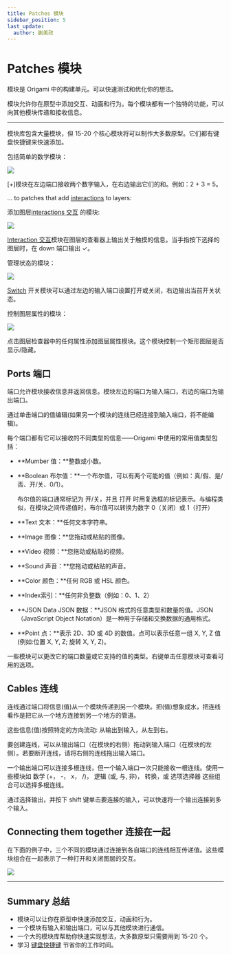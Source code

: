 ```yaml
---
title: Patches 模块
sidebar_position: 5
last_update:
  author: 蒯美政
---
```


# Patches 模块

模块是 Origami 中的构建单元。可以快速测试和优化你的想法。

模块允许你在原型中添加交互、动画和行为。每个模块都有一个独特的功能，可以向其他模块传递和接收信息。

---

模块库包含大量模块，但 15-20 个核心模块将可以制作大多数原型。它们都有键盘快捷键来快速添加。


包括简单的数学模块：

![](@site/static/img/docs/Patch%20Editor/patches-1.png)

[+]模块在左边端口接收两个数字输入，在右边输出它们的和。例如：2 + 3 = 5。

… to patches that add [interactions](./../Interaction/Interaction.md) to layers:

添加图层[interactions 交互](./../Interaction/Interaction.md) 的模块:

![](@site/static/img/docs/Patch%20Editor/patches-2.png)

[Interaction 交互](./../Interaction/Interaction.md)模块在图层的查看器上输出关于触摸的信息。当手指按下选择的图层时，在 down 端口输出 ✓。

管理状态的模块：

![](@site/static/img/docs/Patch%20Editor/patches-3.png)

[Switch](./../Utility/Switch.md) 开关模块可以通过左边的输入端口设置打开或关闭，右边输出当前开关状态。

控制图层属性的模块：

![](@site/static/img/docs/Patch%20Editor/patches-4.png)

点击图层检查器中的任何属性添加图层属性模块。这个模块控制一个矩形图层是否 显示/隐藏。

## Ports 端口

端口允许模块接收信息并返回信息。模块左边的端口为输入端口，右边的端口为输出端口。

通过单击端口的值编辑(如果另一个模块的连线已经连接到输入端口，将不能编辑)。

每个端口都有它可以接收的不同类型的信息——Origami 中使用的常用值类型包括：

- **Mumber 值：**整数或小数。

- **Boolean 布尔值：**一个布尔值，可以有两个可能的值（例如：真/假、是/否、开/关、0/1）。

  布尔值的端口通常标记为 开/关，并且 打开 时用复选框的标记表示。与编程类似，在模块之间传递值时，布尔值可以转换为数字 0（关闭）或 1（打开）

- **Text 文本：**任何文本字符串。

- **Image 图像：**您拖动或粘贴的图像。

- **Video 视频：**您拖动或粘贴的视频。

- **Sound 声音：**您拖动或粘贴的声音。

- **Color 颜色：**任何 RGB 或 HSL 颜色。

- **Index索引：**任何非负整数（例如：0、1、2）

- **JSON Data JSON 数据：**JSON 格式的任意类型和数量的值。JSON（JavaScript Object Notation）是一种用于存储和交换数据的通用格式。

- **Point 点：**表示 2D、3D 或 4D 的数值。点可以表示任意一组 X, Y, Z 值(例如:位置 X, Y, Z; 旋转 X, Y, Z)。

一些模块可以更改它的端口数量或它支持的值的类型。右键单击任意模块可查看可用的选项。

## Cables 连线

连线通过端口将信息(值)从一个模块传递到另一个模块。把(值)想象成水，把连线看作是把它从一个地方连接到另一个地方的管道。

这些信息(值)按照特定的方向流动: 从输出到输入，从左到右。

要创建连线，可以从输出端口（在模块的右侧）拖动到输入端口（在模块的左侧）。若要断开连线，请将右侧的连线拖出输入端口。

一个输出端口可以连接多根连线，但一个输入端口一次只能接收一根连线。使用一些模块如 数学 (+， -， x， /)， 逻辑 (或, 与, 非)， 转换，或 选项选择器 这些组合可以选择多根连线。

通过选择输出，并按下 shift 键单击要连接的输入，可以快速将一个输出连接到多个输入。

## Connecting them together 连接在一起

在下面的例子中，三个不同的模块通过连接到各自端口的连线相互传递值。这些模块组合在一起表示了一种打开和关闭图层的交互。

![](@site/static/img/docs/Patch%20Editor/patches-5.png)

---

## Summary 总结

- 模块可以让你在原型中快速添加交互，动画和行为。
- 一个模块有输入和输出端口，可以与其他模块进行通信。
- 一个大的模块库帮助你快速实现想法，大多数原型只需要用到 15-20 个。
- 学习 [键盘快捷键](./../Workflow/Keyboard%20Shortcuts.md) 节省你的工作时间。
